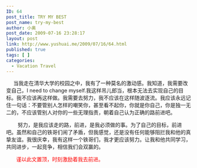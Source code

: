 ```yaml
---
ID: 64
post_title: TRY MY BEST
post_name: try-my-best
author: 小奥
post_date: 2009-07-16 23:28:17
layout: post
link: http://www.yushuai.me/2009/07/16/64.html
published: true
tags: [ ]
categories:
  - Vacation Travel
---
```

     当我走在清华大学的校园之中，我有了一种莫名的激动感。<!--more-->我知道，我需要改变自己，I need to change myself.我这样吊儿郎当，根本无法去实现自己的目标。我不应该再这样做。我需要去努力，我不应该在这样随波逐流。我应该永远记住一句话：不要管别人怎样的嘲笑你，甚至看不起你，你就是你自己，你是独一无二的，不应该管别人对你的一些无理指责，朝着自己认为正确的路前进吧。

        努力，是我应该走的路，前进，是我必须做的事。为了自己的目标，前进吧。虽然和自己的铁哥们闹了矛盾，但我感觉，还是没有任何能够阻拦我和他的真挚友谊。我很庆幸，我有这样一个铁哥们，我才更应该努力。让我和他共同学习，共同进步，一起竞争，相信我们会双赢的。

  <span style="color: #ff0000;">     谨以此文置顶，时刻激励着我去前进。</span>